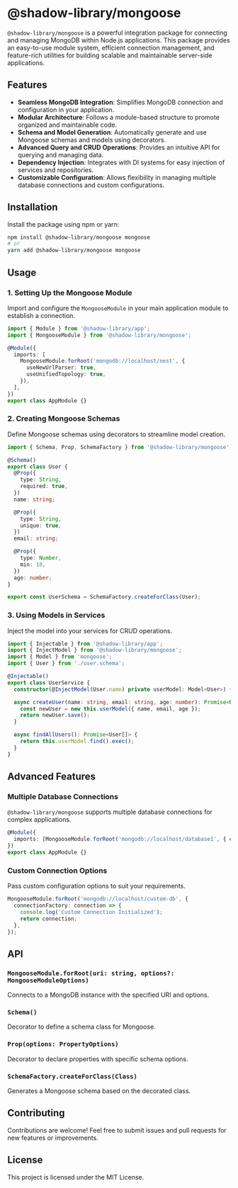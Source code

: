 # @shadow-library/mongoose

`@shadow-library/mongoose` is a powerful integration package for connecting and managing MongoDB within Node.js applications.
This package provides an easy-to-use module system, efficient connection management, and feature-rich utilities for building scalable and maintainable server-side applications.

## Features

- **Seamless MongoDB Integration**: Simplifies MongoDB connection and configuration in your application.
- **Modular Architecture**: Follows a module-based structure to promote organized and maintainable code.
- **Schema and Model Generation**: Automatically generate and use Mongoose schemas and models using decorators.
- **Advanced Query and CRUD Operations**: Provides an intuitive API for querying and managing data.
- **Dependency Injection**: Integrates with DI systems for easy injection of services and repositories.
- **Customizable Configuration**: Allows flexibility in managing multiple database connections and custom configurations.

## Installation

Install the package using npm or yarn:

```bash
npm install @shadow-library/mongoose mongoose
# or
yarn add @shadow-library/mongoose mongoose
```

## Usage

### 1. Setting Up the Mongoose Module

Import and configure the `MongooseModule` in your main application module to establish a connection.

```typescript
import { Module } from '@shadow-library/app';
import { MongooseModule } from '@shadow-library/mongoose';

@Module({
  imports: [
    MongooseModule.forRoot('mongodb://localhost/nest', {
      useNewUrlParser: true,
      useUnifiedTopology: true,
    }),
  ],
})
export class AppModule {}
```

### 2. Creating Mongoose Schemas

Define Mongoose schemas using decorators to streamline model creation.

```typescript
import { Schema, Prop, SchemaFactory } from '@shadow-library/mongoose';

@Schema()
export class User {
  @Prop({
    type: String,
    required: true,
  })
  name: string;

  @Prop({
    type: String,
    unique: true,
  })
  email: string;

  @Prop({
    type: Number,
    min: 18,
  })
  age: number;
}

export const UserSchema = SchemaFactory.createForClass(User);
```

### 3. Using Models in Services

Inject the model into your services for CRUD operations.

```typescript
import { Injectable } from '@shadow-library/app';
import { InjectModel } from '@shadow-library/mongoose';
import { Model } from 'mongoose';
import { User } from './user.schema';

@Injectable()
export class UserService {
  constructor(@InjectModel(User.name) private userModel: Model<User>) {}

  async createUser(name: string, email: string, age: number): Promise<User> {
    const newUser = new this.userModel({ name, email, age });
    return newUser.save();
  }

  async findAllUsers(): Promise<User[]> {
    return this.userModel.find().exec();
  }
}
```

## Advanced Features

### Multiple Database Connections

`@shadow-library/mongoose` supports multiple database connections for complex applications.

```typescript
@Module({
  imports: [MongooseModule.forRoot('mongodb://localhost/database1', { connectionName: 'db1' }), MongooseModule.forRoot('mongodb://localhost/database2', { connectionName: 'db2' })],
})
export class AppModule {}
```

### Custom Connection Options

Pass custom configuration options to suit your requirements.

```typescript
MongooseModule.forRoot('mongodb://localhost/custom-db', {
  connectionFactory: connection => {
    console.log('Custom Connection Initialized');
    return connection;
  },
});
```

## API

### `MongooseModule.forRoot(uri: string, options?: MongooseModuleOptions)`

Connects to a MongoDB instance with the specified URI and options.

### `Schema()`

Decorator to define a schema class for Mongoose.

### `Prop(options: PropertyOptions)`

Decorator to declare properties with specific schema options.

### `SchemaFactory.createForClass(Class)`

Generates a Mongoose schema based on the decorated class.

## Contributing

Contributions are welcome! Feel free to submit issues and pull requests for new features or improvements.

## License

This project is licensed under the MIT License.
